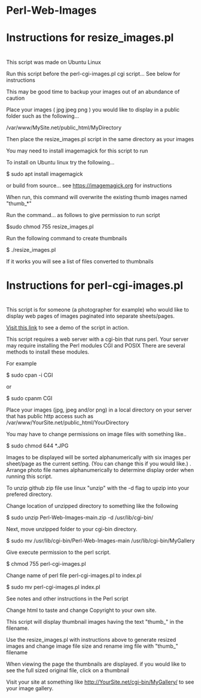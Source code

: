 # Perl-Web-Images

#
# Instructions for resize_images.pl
#

This script was made on Ubuntu Linux

Run this script before the perl-cgi-images.pl cgi script... See below for instructions

This may be good time to backup your images out of an abundance of caution 

Place your images ( jpg jpeg png ) you would like to display in a public folder such as the following...

/var/www/MySite.net/public_html/MyDirectory

Then place the resize_images.pl script in the same directory as your images

You may need to install imagemagick for this script to run

To install on Ubuntu linux try the following...

$ sudo apt install imagemagick 

or build from source... see  https://imagemagick.org for instructions

When run, this command will overwrite the existing thumb images named "thumb_*"

Run the command... as follows to give permission to run script
 
$sudo chmod 755 resize_images.pl

Run the following command to create thumbnails

$ ./resize_images.pl

If it works you will see a list of files converted to thumbnails

#
# Instructions for perl-cgi-images.pl
#

This script is for someone (a photographer for example) who would like to display web pages of images paginated into separate sheets/pages.

[Visit this link](https://joelrader.net/cgi-bin/galleries/) to see a demo of the script in action.

This script requires a web server with a cgi-bin that runs perl.  Your server may require installing the Perl modules CGI and POSIX
There are several methods to install these modules.


For example

$ sudo cpan -i CGI 

or 

$ sudo cpanm CGI


Place your images (jpg, jpeg and/or png) in a local directory on your server that has public http access such as /var/www/YourSite.net/public_html/YourDirectory

You may have to change permissions on image files with something like..

$ sudo chmod 644 *.JPG

Images to be displayed will be sorted alphanumerically with six images per sheet/page as the current setting. (You can change this if you would like.)
.
Arrange photo file names alphanumerically to determine display order when running this script.

To unzip github zip file use linux "unzip" with the -d flag to upzip into your prefered directory.

Change location of unzipped directory to something like the following

$ sudo unzip Perl-Web-Images-main.zip -d /usr/lib/cgi-bin/

Next, move unzipped folder to your cgi-bin directory.

$ sudo mv /usr/lib/cgi-bin/Perl-Web-Images-main /usr/lib/cgi-bin/MyGallery

Give execute permission to the perl script.

$ chmod 755 perl-cgi-images.pl 

Change name of perl file perl-cgi-images.pl to index.pl

$ sudo mv perl-cgi-images.pl index.pl

See notes and other instructions in the Perl script

Change html to taste and change Copyright to your own site.

This script will display thumbnail images having the text "thumb_" in the filename.

Use the resize_images.pl with instructions above to generate resized images and change image file size and rename img file with "thumb_" filename 

When viewing the page the thumbnails are displayed. if you would like to see the full sized original file, click on a thumbnail

Visit your site at something like http://YourSite.net/cgi-bin/MyGallery/ to see your image gallery.
